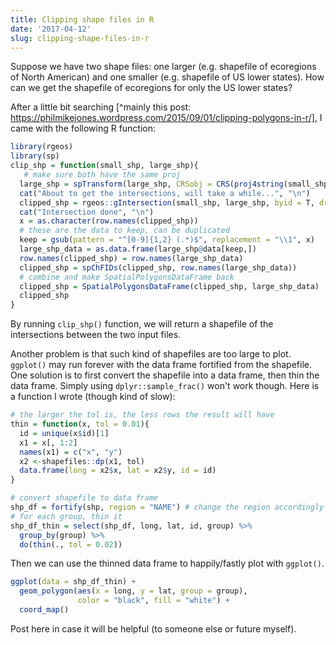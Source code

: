 ```yaml
---
title: Clipping shape files in R
date: '2017-04-12'
slug: clipping-shape-files-in-r
---
```


Suppose we have two shape files: one larger (e.g. shapefile of ecoregions of North American) and one smaller (e.g. shapefile of US lower states). How can we get the shapefile of ecoregions for only the US lower states? 

After a little bit searching [^mainly this post: https://philmikejones.wordpress.com/2015/09/01/clipping-polygons-in-r/], I came with the following R function:

```r
library(rgeos)
library(sp)
clip_shp = function(small_shp, large_shp){
   # make sure both have the same proj
  large_shp = spTransform(large_shp, CRSobj = CRS(proj4string(small_shp)))
  cat("About to get the intersections, will take a while...", "\n")
  clipped_shp = rgeos::gIntersection(small_shp, large_shp, byid = T, drop_lower_td = T)
  cat("Intersection done", "\n")
  x = as.character(row.names(clipped_shp))
  # these are the data to keep, can be duplicated
  keep = gsub(pattern = "^[0-9]{1,2} (.*)$", replacement = "\\1", x)
  large_shp_data = as.data.frame(large_shp@data[keep,])
  row.names(clipped_shp) = row.names(large_shp_data)
  clipped_shp = spChFIDs(clipped_shp, row.names(large_shp_data))
  # combine and make SpatialPolygonsDataFrame back
  clipped_shp = SpatialPolygonsDataFrame(clipped_shp, large_shp_data)
  clipped_shp
}
```

By running `clip_shp()` function, we will return a shapefile of the intersections between the two input files.


Another problem is that such kind of shapefiles are too large to plot. `ggplot()` may run forever with the data frame fortified from the shapefile. One solution is to first convert the shapefile into a data frame, then thin the data frame. Simply using `dplyr::sample_frac()` won't work though. Here is a function I wrote (though kind of slow):

```r
# the larger the tol is, the less rows the result will have
thin = function(x, tol = 0.01){
  id = unique(x$id)[1]
  x1 = x[, 1:2]
  names(x1) = c("x", "y")
  x2 <-shapefiles::dp(x1, tol)
  data.frame(long = x2$x, lat = x2$y, id = id)
}

# convert shapefile to data frame
shp_df = fortify(shp, region = "NAME") # change the region accordingly
# for each group, thin it
shp_df_thin = select(shp_df, long, lat, id, group) %>%
  group_by(group) %>%
  do(thin(., tol = 0.02))
```

Then we can use the thinned data frame to happily/fastly plot with `ggplot()`.

```r
ggplot(data = shp_df_thin) + 
  geom_polygon(aes(x = long, y = lat, group = group), 
               color = "black", fill = "white") +
  coord_map() 
```

Post here in case it will be helpful (to someone else or future myself).
